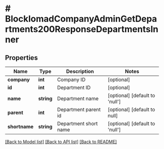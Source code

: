 # # BlockIomadCompanyAdminGetDepartments200ResponseDepartmentsInner

## Properties

Name | Type | Description | Notes
------------ | ------------- | ------------- | -------------
**company** | **int** | Company ID | [optional]
**id** | **int** | Department ID | [optional]
**name** | **string** | Department name | [optional] [default to 'null']
**parent** | **int** | Department parent id | [optional] [default to null]
**shortname** | **string** | Department short name | [optional] [default to 'null']

[[Back to Model list]](../../README.md#models) [[Back to API list]](../../README.md#endpoints) [[Back to README]](../../README.md)
